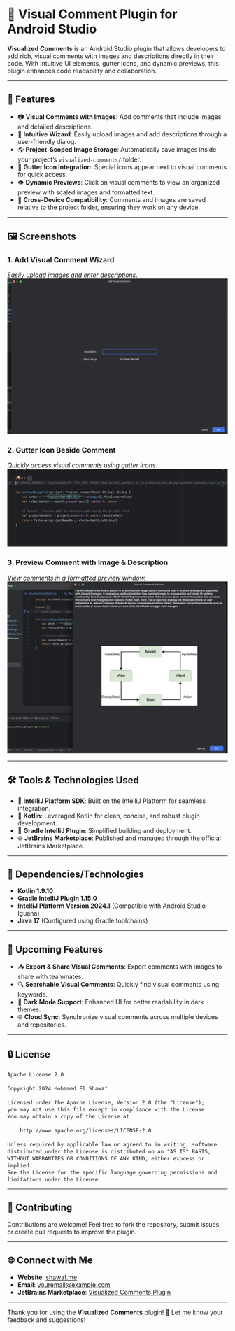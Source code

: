 # 🌟 Visual Comment Plugin for Android Studio

**Visualized Comments** is an Android Studio plugin that allows developers to add rich, visual comments with images and descriptions directly in their code. With intuitive UI elements, gutter icons, and dynamic previews, this plugin enhances code readability and collaboration.

---

## 📅 **Features**

- 📷 **Visual Comments with Images**: Add comments that include images and detailed descriptions.
- 🔧 **Intuitive Wizard**: Easily upload images and add descriptions through a user-friendly dialog.
- 🌎 **Project-Scoped Image Storage**: Automatically save images inside your project’s `visualized-comments/` folder.
- 📌 **Gutter Icon Integration**: Special icons appear next to visual comments for quick access.
- 👁️ **Dynamic Previews**: Click on visual comments to view an organized preview with scaled images and formatted text.
- 🔄 **Cross-Device Compatibility**: Comments and images are saved relative to the project folder, ensuring they work on any device.

---

## 🖼️ **Screenshots**

### 1. **Add Visual Comment Wizard**  
*Easily upload images and enter descriptions.*  
![Add Visual Comment](screenshots/add_comment.png)

### 2. **Gutter Icon Beside Comment**  
*Quickly access visual comments using gutter icons.*  
![Gutter Icon](screenshots/gutter_icon.png)

### 3. **Preview Comment with Image & Description**  
*View comments in a formatted preview window.*  
![Visual Comment Preview](screenshots/preview.png)

---

## 🛠️ **Tools & Technologies Used**

- 🚀 **IntelliJ Platform SDK**: Built on the IntelliJ Platform for seamless integration.
- 📄 **Kotlin**: Leveraged Kotlin for clean, concise, and robust plugin development.
- 📝 **Gradle IntelliJ Plugin**: Simplified building and deployment.
- 🌐 **JetBrains Marketplace**: Published and managed through the official JetBrains Marketplace.

---

## 📅 **Dependencies/Technologies**

- **Kotlin 1.9.10**
- **Gradle IntelliJ Plugin 1.15.0**
- **IntelliJ Platform Version 2024.1** (Compatible with Android Studio Iguana)
- **Java 17** (Configured using Gradle toolchains)

---

## 🔄 **Upcoming Features**

- 📥 **Export & Share Visual Comments**: Export comments with images to share with teammates.
- 🔍 **Searchable Visual Comments**: Quickly find visual comments using keywords.
- 🔄 **Dark Mode Support**: Enhanced UI for better readability in dark themes.
- 🌐 **Cloud Sync**: Synchronize visual comments across multiple devices and repositories.

---

## 🔒 **License**

```text
Apache License 2.0

Copyright 2024 Mohamed El Shawaf

Licensed under the Apache License, Version 2.0 (the "License");
you may not use this file except in compliance with the License.
You may obtain a copy of the License at

    http://www.apache.org/licenses/LICENSE-2.0

Unless required by applicable law or agreed to in writing, software
distributed under the License is distributed on an "AS IS" BASIS,
WITHOUT WARRANTIES OR CONDITIONS OF ANY KIND, either express or implied.
See the License for the specific language governing permissions and
limitations under the License.
```

---

## 📢 **Contributing**

Contributions are welcome! Feel free to fork the repository, submit issues, or create pull requests to improve the plugin.

---

## 🌐 **Connect with Me**

- **Website**: [shawaf.me](https://shawaf.me)
- **Email**: [youremail@example.com](mailto:mohamed.elshawaf.1@gmail.com)
- **JetBrains Marketplace**: [Visualized Comments Plugin](https://plugins.jetbrains.com/plugin/26499-visual-comment)

---

Thank you for using the **Visualized Comments** plugin! 🚀 Let me know your feedback and suggestions!

